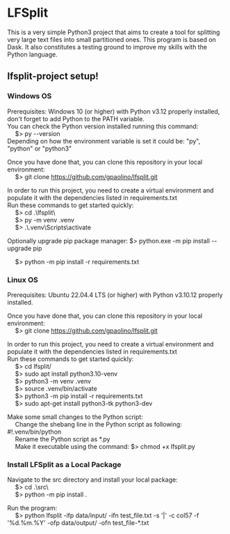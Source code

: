 # LFSplit
This is a very simple Python3 project that aims to create a tool for splitting very large text files into small partitioned ones.
This program is based on Dask. It also constitutes a testing ground to improve my skills with the Python language.

## lfsplit-project setup!

### Windows OS
Prerequisites: Windows 10 (or higher) with Python v3.12 properly installed, don't forget to add Python to the PATH variable. <br/>
You can check the Python version installed running this command: <br/>
&emsp; $> py --version <br/>
Depending on how the environment variable is set it could be: "py", "python" or "python3" <br/>

Once you have done that, you can clone this repository in your local environment: <br/>
&emsp; $> git clone https://github.com/gpaolino/lfsplit.git

In order to run this project, you need to create a virtual environment and populate it with the dependencies listed in requirements.txt <br/>
Run these commands to get started quickly: <br/>
&emsp; $> cd .\lfsplit\ <br/>
&emsp; $> py -m venv .venv <br/>
&emsp; $> .\\.venv\Scripts\activate <br/>

Optionally upgrade pip package manager: $> python.exe -m pip install --upgrade pip <br/>

&emsp; $> python -m pip install -r requirements.txt <br/>

### Linux OS
Prerequisites: Ubuntu 22.04.4 LTS (or higher) with Python v3.10.12 properly installed.

Once you have done that, you can clone this repository in your local environment: <br/>
&emsp; $> git clone https://github.com/gpaolino/lfsplit.git

In order to run this project, you need to create a virtual environment and populate it with the dependencies listed in requirements.txt <br/>
Run these commands to get started quickly: <br/>
&emsp; $> cd lfsplit/ <br/>
&emsp; $> sudo apt install python3.10-venv <br/>
&emsp; $> python3 -m venv .venv <br/>
&emsp; $> source .venv/bin/activate <br/>
&emsp; $> python3 -m pip install -r requirements.txt <br/>
&emsp; $> sudo apt-get install python3-tk python3-dev <br/>

Make some small changes to the Python script: <br/>
&emsp; Change the shebang line in the Python script as following: #!.venv/bin/python <br/>
&emsp; Rename the Python script as *.py <br/>
&emsp; Make it executable using the command: $> chmod +x lfsplit.py <br/>

### Install LFSplit as a Local Package
Navigate to the src directory and install your local package: <br/>
&emsp; $> cd .\src\ <br/>
&emsp; $> python -m pip install . <br/>

Run the program: <br/>
&emsp; $> python lfsplit -ifp data/input/ -ifn test_file.txt -s '|' -c col57 -f '%d.%m.%Y' -ofp data/output/ -ofn test_file-*.txt <br/>
